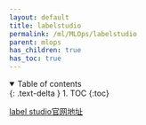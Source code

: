 ```yaml
---
layout: default
title: labelstudio
permalink: /ml/MLOps/labelstudio
parent: mlops
has_children: true
has_toc: true
---
```

<details open markdown="block">
  <summary>
    Table of contents
  </summary>
  {: .text-delta }
1. TOC
{:toc}
</details>


[label studio官网地址](https://labelstud.io/)